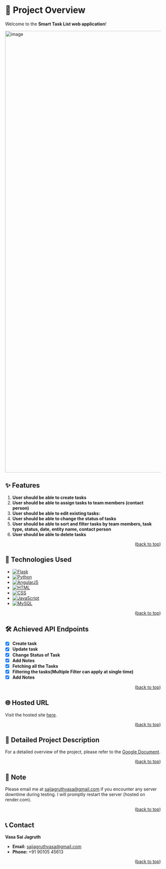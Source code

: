 <!-- GitHub User Info README -->
<a id="readme-top"></a>

# 📝 Project Overview

Welcome to the **Smart Task List web application**!

<img width="1422" alt="image" src="https://github.com/user-attachments/assets/e2181b2d-75cc-4a5d-8439-db1fcdef3cff">


## ✨ Features

1. **User should be able to create tasks** 
2. **User should be able to assign tasks to team members (contact person)** 
3. **User should be able to edit existing tasks:**
4. **User should be able to change the status of tasks**
5. **User should be able to sort and filter tasks by team members, task type, status, date, entity name, contact person**
6. **User should be able to delete tasks**



<p align="right">(<a href="#readme-top">back to top</a>)</p>


## 🚀 Technologies Used

- [![Flask](https://img.shields.io/badge/Flask-000000?style=flat&logo=flask&logoColor=white)](https://flask.palletsprojects.com/)
- [![Python](https://img.shields.io/badge/Python-3776AB?style=flat&logo=python&logoColor=white)](https://www.python.org/)
- [![AngularJS](https://img.shields.io/badge/AngularJS-E23237?style=flat&logo=angularjs&logoColor=white)](https://angularjs.org/)
- [![HTML](https://img.shields.io/badge/HTML5-E34F26?style=flat&logo=html5&logoColor=white)](https://developer.mozilla.org/en-US/docs/Web/Guide/HTML/HTML5)
- [![CSS](https://img.shields.io/badge/CSS3-1572B6?style=flat&logo=css3&logoColor=white)](https://developer.mozilla.org/en-US/docs/Web/CSS)
- [![JavaScript](https://img.shields.io/badge/JavaScript-F7DF1E?style=flat&logo=javascript&logoColor=black)](https://developer.mozilla.org/en-US/docs/Web/JavaScript)
- [![MySQL](https://img.shields.io/badge/MySQL-4479A1?style=flat&logo=mysql&logoColor=white)](https://www.mysql.com/)


<p align="right">(<a href="#readme-top">back to top</a>)</p>

## 🛠️ Achieved API Endpoints

- [x] **Create task**
- [x] **Update task**
- [x] **Change Status of Task**
- [x] **Add Notes**
- [x] **Fetching all the Tasks**
- [x] **Filtering the tasks(Multiple Filter can apply at single time)**
- [x] **Add Notes**

<p align="right">(<a href="#readme-top">back to top</a>)</p>

## 🌐 Hosted URL

Visit the hosted site [here](https://smart-task-app.onrender.com).

<p align="right">(<a href="#readme-top">back to top</a>)</p>


## 📄 Detailed Project Description

For a detailed overview of the project, please refer to the [Google Document](https://docs.google.com/document/d/1FU1eD5HP2D7jdFjC9MJ0gc3xQo9-sdGgxfUQLydwTkU/edit?usp=sharing).
<p align="right">(<a href="#readme-top">back to top</a>)</p>

## 📝 Note

Please email me at [saijagruthvasa@gmail.com](mailto:saijagruthvasa@gmail.com) if you encounter any server downtime during testing. I will promptly restart the server (hosted on render.com).
<p align="right">(<a href="#readme-top">back to top</a>)</p>

<!-- CONTACT -->
## 📞 Contact

**Vasa Sai Jagruth**

- **Email:** saijagruthvasa@gmail.com
- **Phone:** +91 90105 45613

<p align="right">(<a href="#readme-top">back to top</a>)</p>
